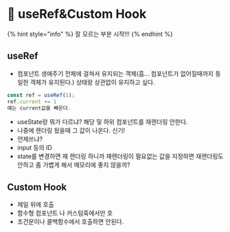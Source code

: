 # 🔴 useRef\&Custom Hook

{% hint style="info" %}
잘 모르는 부분 시작!!!
{% endhint %}

## useRef

* 컴포넌트 생애주기 전체에 걸쳐서 유지되는 객체(흠... 컴포넌트가 없어질때까지 동일한 객체가 유지된다.) 상태랑 상관없이 유지하고 싶다.

```javascript
const ref = useRef(1);
ref.current += 1
얘는 current값을 빼온다.
```

* useState랑 뭐가 다르냐? 해당 및 하위 컴포넌트를 재렌더링 안한다.
* 나중에 렌더링 됬을때 그 값이 나온다. 신기!
* 언제쓰냐?
* input 등의 ID
* state를 변경하면 재 렌더링 하니까 재렌더링이 필요없는 값을 지정하면 재랜더링도 안하고 좀 가볍게 해서 메모리에 좋지 않을까?

## Custom Hook

* 제일 위에 호출
* 함수형 컴포넌트 나 커스텀훅에서만 호
* 조건문이나 콜백함수에서 호출하면 안된다.
